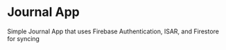 # Journal App

Simple Journal App that uses Firebase Authentication, ISAR, and Firestore for syncing
